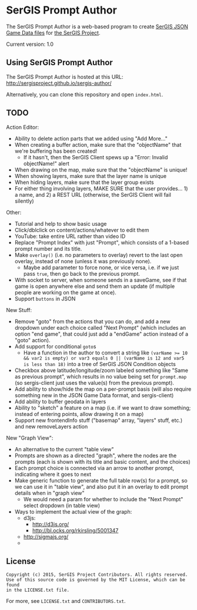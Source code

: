 # SerGIS Prompt Author

The SerGIS Prompt Author is a web-based program to create [SerGIS JSON Game Data files](http://sergisproject.github.io/docs/json.html) for [the SerGIS Project](http://sergisproject.github.io/).

Current version: 1.0

## Using SerGIS Prompt Author

The SerGIS Prompt Author is hosted at this URL: http://sergisproject.github.io/sergis-author/

Alternatively, you can clone this repository and open `index.html`.

## TODO

Action Editor:

- Ability to delete action parts that we added using "Add More..."
- When creating a buffer action, make sure that the "objectName" that we're buffering has been created!
  - If it hasn't, then the SerGIS Client spews up a "Error: Invalid objectName!" alert
- When drawing on the map, make sure that the "objectName" is unique!
- When showing layers, make sure that the layer name is unique
- When hiding layers, make sure that the layer group exists
- For either thing involving layers, MAKE SURE that the user provides... 1) a name, and 2) a REST URL
  (otherwise, the SerGIS Client will fail silently)


Other:

- Tutorial and help to show basic usage
- Click/dblclick on content/actions/whatever to edit them
- YouTube: take entire URL rather than video ID
- Replace "Prompt Index" with just "Prompt", which consists of a 1-based prompt number and its title.
- Make `overlay()` (i.e. no parameters to overlay) revert to the last open overlay, instead of none (unless it was previously none).
  - Maybe add parameter to force none, or vice versa, i.e. if we just pass `true`, then go back to the previous prompt.
- With socket to server, when someone sends in a saveGame, see if that game is open anywhere else and send them an update (if multiple people are working on the game at once).
- Support `buttons` in JSON

New Stuff:

- Remove "goto" from the actions that you can do, and add a new dropdown under each choice called "Next Prompt" (which includes an option "end game", that could just add a "endGame" action instead of a "goto" action).
- Add support for conditional `goto`s
  - Have a function in the author to convert a string like `(varName >= 10 && var2 is empty) or var3 equals 0 || (varName is 12 and var5 is less than 18)` into a tree of SerGIS JSON Condition objects
- Checkbox above latitude/longitude/zoom labeled something like "Same as previous prompt", which results in no value being set for `prompt.map` (so sergis-client just uses the value(s) from the previous prompt).
- Add ability to show/hide the map on a per-prompt basis (will also require something new in the JSON Game Data format, and sergis-client)
- Add ability to buffer geodata in layers
- Ability to "sketch" a feature on a map (i.e. if we want to draw something; instead of entering points, allow drawing it on a map)
- Support new frontendInfo stuff ("basemap" array, "layers" stuff, etc.) and new removeLayers action

New "Graph View":

- An alternative to the current "table view"
- Prompts are shown as a directed "graph", where the nodes are the prompts (each is shown with its title and basic content, and the choices)
- Each prompt choice is connected via an arrow to another prompt, indicating where it goes to next
- Make generic function to generate the full table row(s) for a prompt, so we can use it in "table view", and also put it in an overlay to edit prompt details when in "graph view"
  - We would need a param for whether to include the "Next Prompt" select dropdown (in table view)
- Ways to implement the actual view of the graph:
  - d3js:
    - http://d3js.org/
    - http://bl.ocks.org/rkirsling/5001347
  - http://sigmajs.org/
  - 

## License

    Copyright (c) 2015, SerGIS Project Contributors. All rights reserved.
    Use of this source code is governed by the MIT License, which can be found
    in the LICENSE.txt file.

For more, see `LICENSE.txt` and `CONTRIBUTORS.txt`.
